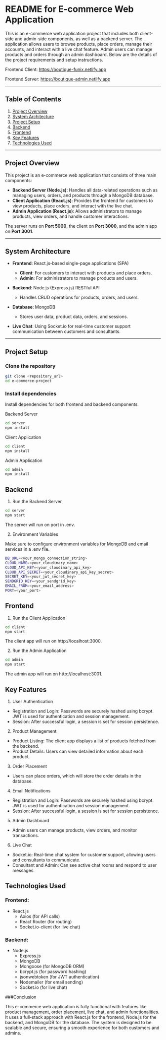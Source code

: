 # README for E-commerce Web Application

This is an e-commerce web application project that includes both client-side and admin-side components, as well as a backend server. The application allows users to browse products, place orders, manage their accounts, and interact with a live chat feature. Admin users can manage products and orders through an admin dashboard. Below are the details of the project requirements and setup instructions.

Frontend Client: https://boutique-funix.netlify.app

Frontend Server: https://boutique-admin.netlify.app

---

## Table of Contents

1. [Project Overview](#project-overview)
2. [System Architecture](#system-architecture)
3. [Project Setup](#project-setup)
4. [Backend](#backend)
5. [Frontend](#frontend)
6. [Key Features](#key-features)
7. [Technologies Used](#technologies-used)

---

## Project Overview

This project is an e-commerce web application that consists of three main components:

- **Backend Server (Node.js)**: Handles all data-related operations such as managing users, orders, and products through a MongoDB database.
- **Client Application (React.js)**: Provides the frontend for customers to view products, place orders, and interact with the live chat.
- **Admin Application (React.js)**: Allows administrators to manage products, view orders, and handle customer interactions.

The server runs on **Port 5000**, the client on **Port 3000**, and the admin app on **Port 3001**.

---

## System Architecture

- **Frontend**: React.js-based single-page applications (SPA)
  - **Client**: For customers to interact with products and place orders.
  - **Admin**: For administrators to manage products and users.
  
- **Backend**: Node.js (Express.js) RESTful API
  - Handles CRUD operations for products, orders, and users.
  
- **Database**: MongoDB
  - Stores user data, product data, orders, and sessions.

- **Live Chat**: Using Socket.io for real-time customer support communication between customers and consultants.

---

## Project Setup

### Clone the repository

```bash
git clone <repository_url>
cd e-commerce-project
```

### Install dependencies

Install dependencies for both frontend and backend components.

Backend Server

```bash
cd server
npm install
```

Client Application

```bash
cd client
npm install
```

Admin Application

```bash
cd admin
npm install
```

## Backend

1. Run the Backend Server

```bash
cd server
npm start
```

The server will run on port in .env.

2. Environment Variables

Make sure to configure environment variables for MongoDB and email services in a .env file.

```bash
DB_URL=<your_mongo_connection_string>
CLOUD_NAME=<your_cloudinary_name>
CLOUD_API_KEY=<your_cloudinary_api_key>
CLOUD_API_SECRET=<your_cloudinary_api_key_secret>
SECRET_KEY=<your_jwt_secret_key>
SENDGRID_KEY=<your_sendgrid_key>
EMAIL_FROM=<your_email_address>
PORT=<your_port>
```

## Frontend

1. Run the Client Application

```bash
cd client
npm start
```

The client app will run on http://localhost:3000.

2. Run the Admin Application

```bash
cd admin
npm start
```

The admin app will run on http://localhost:3001.

## Key Features

1. User Authentication

- Registration and Login: Passwords are securely hashed using bcrypt. JWT is used for authentication and session management.
- Session: After successful login, a session is set for session persistence.

2. Product Management

- Product Listing: The client app displays a list of products fetched from the backend.
- Product Details: Users can view detailed information about each product.

3. Order Placement

- Users can place orders, which will store the order details in the database.

4. Email Notifications

- Registration and Login: Passwords are securely hashed using bcrypt. JWT is used for authentication and session management.
- Session: After successful login, a session is set for session persistence.

5. Admin Dashboard

- Admin users can manage products, view orders, and monitor transactions.

6. Live Chat

- Socket.io: Real-time chat system for customer support, allowing users and consultants to communicate.
- Consultant and Admin: Can see active chat rooms and respond to user messages.

## Technologies Used

### Frontend:

+ React.js
  - Axios (for API calls)
  - React Router (for routing)
  - Socket.io-client (for live chat)

### Backend:

+ Node.js
  - Express.js
  - MongoDB
  - Mongoose (for MongoDB ORM)
  - bcrypt.js (for password hashing)
  - jsonwebtoken (for JWT authentication)
  - Nodemailer (for email sending)
  - Socket.io (for live chat)
 
###Conclusion

This e-commerce web application is fully functional with features like product management, order placement, live chat, and admin functionalities. It uses a full-stack approach with React.js for the frontend, Node.js for the backend, and MongoDB for the database. The system is designed to be scalable and secure, ensuring a smooth experience for both customers and admins.
